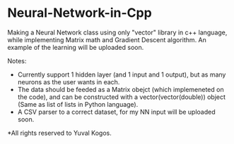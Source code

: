 # Neural-Network-in-Cpp
Making a Neural Network class using only "vector" library in c++ language, while implementing Matrix math and Gradient Descent algorithm.
An example of the learning will be uploaded soon.

Notes:
- Currently support 1 hidden layer (and 1 input and 1 output), but as many neurons as the user wants in each.
- The data should be feeded as a Matrix obejct (which implemeneted on the code), and can be constructed 
with a vector(vector(double)) object (Same as list of lists in Python language).
- A CSV parser to a correct dataset, for my NN input will be uploaded soon.

*All rights reserved to Yuval Kogos.


